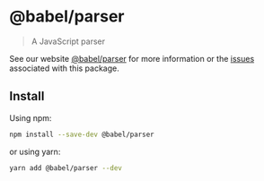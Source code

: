 # @babel/parser

> A JavaScript parser

See our website [@babel/parser](https://babeljs.io/docs/en/next/babel-parser.html) for more information or the [issues](https://github.com/babel/babel/issues?utf8=%E2%9C%93&q=is%3Aissue+label%3A%22pkg%3A+parser+%28babylon%29%22+is%3Aopen) associated with this package.

## Install

Using npm:

```bash
npm install --save-dev @babel/parser
```

or using yarn:

```bash
yarn add @babel/parser --dev
```

